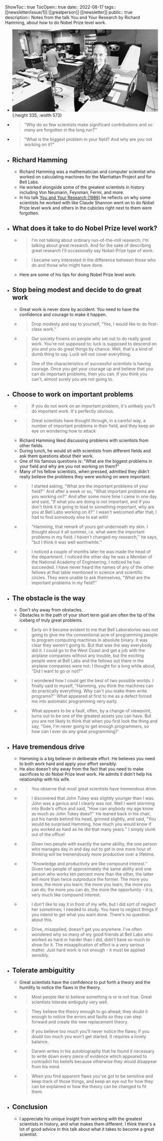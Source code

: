 ShowToc:: true
TocOpen:: true
date:: 2022-08-17
tags:: [[newsletter/issue/1]] [[greatperson]] [[newsletter]]
public:: true
description:: Notes from the talk You and Your Research by Richard Hamming, about how to do Nobel Prize level work.

- ![image.png](../assets/image_1660798082719_0.png){:height 335, :width 573}
- > "Why do so few scientists make significant contributions and so many are forgotten in the long run?''
- > "What is the biggest problem in your field? And why are you not working on it?"
- ## Richard Hamming
	- Richard Hamming was a mathematician and computer scientist who worked on calculating machines for the Manhattan Project and for Bell Labs.
	- He worked alongside some of the greatest scientists in history including Von Neumann, Feynman, Fermi, and more.
	- In his talk [You and Your Research (1986)](https://www.cs.virginia.edu/~robins/YouAndYourResearch.html) he reflects on why some scientists he worked with like Claude Shannon went on to do Nobel Prize level work and others in the cubicles right next to them were forgotten.
- ## What does it take to do Nobel Prize level work?
	- > I'm not talking about ordinary run-of-the-mill research; I'm talking about great research. And for the sake of describing great research I'll occasionally say Nobel-Prize type of work.
	- > I became very interested in the difference between those who do and those who might have done.
	- Here are some of his tips for doing Nobel Prize level work:
- ## Stop being modest and decide to do great work
	- Great work is never done by accident. You need to have the confidence and courage to make it happen.
	- > Drop modesty and say to yourself, "Yes, I would like to do first-class work.''
	- > Our society frowns on people who set out to do really good work. You're not supposed to; luck is supposed to descend on you and you do great things by chance. Well, that's a kind of dumb thing to say. Luck will not cover everything.
	- > One of the characteristics of successful scientists is having courage. Once you get your courage up and believe that you can do important problems, then you can. If you think you can't, almost surely you are not going to.
- ## Choose to work on important problems
	- > If you do not work on an important problem, it's unlikely you'll do important work. It's perfectly obvious.
	- > Great scientists have thought through, in a careful way, a number of important problems in their field, and they keep an eye on wondering how to attack
	- Richard Hamming liked discussing problems with scientists from other fields.
	- During lunch, he would sit with scientists from different fields and ask them questions about their work.
	- One of his famous questions is: "What are the biggest problems in your field and why are you not working on them?"
	- Many of his fellow scientists, when pressed, admitted they didn't really believe the problems they were working on were important.
	- > I started asking, "What are the important problems of your field?'' And after a week or so, "What important problems are you working on?'' And after some more time I came in one day and said, "If what you are doing is not important, and if you don't think it is going to lead to something important, why are you at Bell Labs working on it?'' I wasn't welcomed after that; I had to find somebody else to eat with!
	- > "Hamming, that remark of yours got underneath my skin. I thought about it all summer, i.e. what were the important problems in my field. I haven't changed my research,'' he says, "but I think it was well worthwhile.''
	- > I noticed a couple of months later he was made the head of the department. I noticed the other day he was a Member of the National Academy of Engineering. I noticed he has succeeded. I have never heard the names of any of the other fellows at that table mentioned in science and scientific circles. They were unable to ask themselves, "What are the important problems in my field?''
- ## The obstacle is the way
	- Don't shy away from obstacles.
	- Obstacles in the path of your short term goal are often the tip of the iceberg of truly great problems.
	- > Early on it became evident to me that Bell Laboratories was not going to give me the conventional acre of programming people to program computing machines in absolute binary. It was clear they weren't going to. But that was the way everybody did it. I could go to the West Coast and get a job with the airplane companies without any trouble, but the exciting people were at Bell Labs and the fellows out there in the airplane companies were not. I thought for a long while about, "Did I want to go or not?''
	- > I wondered how I could get the best of two possible worlds. I finally said to myself, "Hamming, you think the machines can do practically everything. Why can't you make them write programs?'' What appeared at first to me as a defect forced me into automatic programming very early.
	- > What appears to be a fault, often, by a change of viewpoint, turns out to be one of the greatest assets you can have. But you are not likely to think that when you first look the thing and say, "Gee, I'm never going to get enough programmers, so how can I ever do any great programming?'
- ## Have tremendous drive
	- Hamming is a big believer in deliberate effort. He believes you need to both work hard and apply your effort sensibly.
	- He also doesn't shy away from the fact that you need to make sacrifices to do Nobel Prize level work. He admits it didn't help his relationship with his wife.
	- > You observe that most great scientists have tremendous drive.
	- > I discovered that John Tukey was slightly younger than I was. John was a genius and I clearly was not. Well I went storming into Bode's office and said, "How can anybody my age know as much as John Tukey does?'' He leaned back in his chair, put his hands behind his head, grinned slightly, and said, "You would be surprised Hamming, how much you would know if you worked as hard as he did that many years.'' I simply slunk out of the office!
	- > Given two people with exactly the same ability, the one person who manages day in and day out to get in one more hour of thinking will be tremendously more productive over a lifetime.
	- > "Knowledge and productivity are like compound interest.'' Given two people of approximately the same ability and one person who works ten percent more than the other, the latter will more than twice outproduce the former. The more you know, the more you learn; the more you learn, the more you can do; the more you can do, the more the opportunity - it is very much like compound interest.
	- > I don't like to say it in front of my wife, but I did sort of neglect her sometimes; I needed to study. You have to neglect things if you intend to get what you want done. There's no question about this.
	- > Drive, misapplied, doesn't get you anywhere. I've often wondered why so many of my good friends at Bell Labs who worked as hard or harder than I did, didn't have so much to show for it. The misapplication of effort is a very serious matter. Just hard work is not enough - it must be applied sensibly.
- ## Tolerate ambiguitity
	- Great scientists have the confidence to put forth a theory and the humility to notice the flaws in the theory.
	- > Most people like to believe something is or is not true. Great scientists tolerate ambiguity very well.
	- > They believe the theory enough to go ahead; they doubt it enough to notice the errors and faults so they can step forward and create the new replacement theory.
	- > If you believe too much you'll never notice the flaws; if you doubt too much you won't get started. It requires a lovely balance.
	- > Darwin writes in his autobiography that he found it necessary to write down every piece of evidence which appeared to contradict his beliefs because otherwise they would disappear from his mind.
	- > When you find apparent flaws you've got to be sensitive and keep track of those things, and keep an eye out for how they can be explained or how the theory can be changed to fit them.
- ## Conclusion
	- I appreciate his unique insight from working with the greatest scientists in history, and what makes them different. I think there's a lot of good advice in this talk about what it takes to become a great scientist.